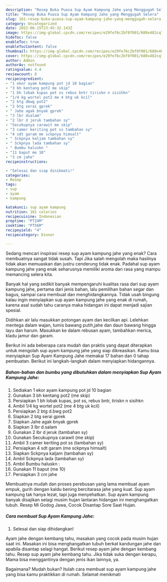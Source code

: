 ```yaml
---
description: "Resep Buka Puasa Sup Ayam Kampung Jahe yang Menggugah Selera"
title: "Resep Buka Puasa Sup Ayam Kampung Jahe yang Menggugah Selera"
slug: 161-resep-buka-puasa-sup-ayam-kampung-jahe-yang-menggugah-selera
category: Uncategorized
date: 2022-06-15T23:45:32.143Z
image: https://img-global.cpcdn.com/recipes/e29fe76c2bf8f001/680x482cq70/sup-ayam-kampung-jahe-foto-resep-utama.jpg
hideToc: false
enableToc: true
enableTocContent: false
thumbnail: https://img-global.cpcdn.com/recipes/e29fe76c2bf8f001/680x482cq70/sup-ayam-kampung-jahe-foto-resep-utama.jpg
cover: https://img-global.cpcdn.com/recipes/e29fe76c2bf8f001/680x482cq70/sup-ayam-kampung-jahe-foto-resep-utama.jpg
author: Admin
authorAv: notfound
ratingvalue: 4.4
reviewcount: 8
recipeingredient:
- "1 ekor ayam kampung pot jd 10 bagian"
- "3 bh kentang pot2 me skip"
- "1 bh lobak kupas pot ss rebus bntr tiriskn n sisihkn"
- "1/4 kg wortel pot2 me 4 btg uk kcil"
- "2 btg dbwg pot2"
- "2 btg serai gprek"
- " Jahe agak bnyak gprek"
- "3 lbr dsalam"
- "2 lbr d jeruk tambahan sy"
- "Secukupnya carawit me skip"
- "3 camer keriting pot ss tambahan sy"
- "4 sdt garam me sckpnya himsalt"
- " Sckpnya kaljam tambahan sy"
- " Sckpnya lada tambahan sy"
- " Bumbu haluskn "
- "11 baput me 10"
- "3 cm jahe"
recipeinstructions:

- "Selesai dan siap dinikmati!"
categories:
- Resep
tags:
- sup
- ayam
- kampung

katakunci: sup ayam kampung 
nutrition: 161 calories
recipecuisine: Indonesian
preptime: "PT24M"
cooktime: "PT56M"
recipeyield: "4"
recipecategory: Dinner

---
```



Sedang mencari inspirasi resep sup ayam kampung jahe yang enak? Cara membuatnya sangat tidak susah. Tapi Jika salah mengolah maka hasilnya tidak akan memuaskan dan justru cenderung tidak enak. Padahal sup ayam kampung jahe yang enak seharusnya memiliki aroma dan rasa yang mampu memancing selera kita.


Banyak hal yang sedikit banyak mempengaruhi kualitas rasa dari sup ayam kampung jahe, pertama dari jenis bahan, lalu pemilihan bahan segar dan bagus, sampai cara membuat dan menghidangkannya. Tidak usah bingung kalau ingin menyiapkan sup ayam kampung jahe yang enak di rumah, karena asal sudah tahu caranya maka hidangan ini dapat menjadi sajian spesial.

Didihkan air lalu masukkan potongan ayam dan kecilkan api. Lelehkan mentega dalam wajan, tumis bawang putih,jahe dan daun bawang hingga layu dan harum. Masukkan ke dalam rebusan ayam, tambahkan merica, kladu jamur dan garam.


Berikut ini ada beberapa cara mudah dan praktis yang dapat diterapkan untuk mengolah sup ayam kampung jahe yang siap dikreasikan. Kamu bisa menyiapkan Sup Ayam Kampung Jahe memakai 17 bahan dan 0 tahap pembuatan. Berikut ini langkah-langkah dalam menyiapkan hidangannya.

<!--inarticleads1-->

##### Bahan-bahan dan bumbu yang dibutuhkan dalam menyiapkan Sup Ayam Kampung Jahe:

1. Sediakan 1 ekor ayam kampung pot jd 10 bagian
1. Gunakan 3 bh kentang pot2 (me skip)
1. Persiapkan 1 bh lobak kupas, pot ss, rebus bntr, tiriskn n sisihkn
1. Ambil 1/4 kg wortel pot2 (me 4 btg uk kcil)
1. Persiapkan 2 btg d.bwg pot2
1. Siapkan 2 btg serai gprek
1. Siapkan  Jahe agak bnyak gprek
1. Siapkan 3 lbr d.salam
1. Gunakan 2 lbr d jeruk (tambahan sy)
1. Gunakan Secukupnya carawit (me skip)
1. Ambil 3 camer keriting pot ss (tambahan sy)
1. Persiapkan 4 sdt garam (me sckpnya himsalt)
1. Siapkan  Sckpnya kaljam (tambahan sy)
1. Ambil  Sckpnya lada (tambahan sy)
1. Ambil  Bumbu haluskn :
1. Gunakan 11 baput (me 10)
1. Persiapkan 3 cm jahe


Membuatnya mudah dan proses perebusan yang lama membuat ayam empuk, gurih dengan kaldu bening bercitarasa jahe yang kuat. Sup ayam kampung tak hanya lezat, tapi juga menyehatkan. Sup ayam kampung banyak disajikan selagi musim hujan lantaran hidangan ini menghangatkan tubuh. Resep Mi Godog Jawa, Cocok Disantap Sore Saat Hujan. 

<!--inarticleads2-->

##### Cara membuat Sup Ayam Kampung Jahe:


1. Selesai dan siap dihidangkan!

Ayam jahe dengan kembang tahu, masakan yang cocok pada musim hujan saat ini. Masakan ini bisa menghangatkan tubuh berkat kandungan jahe dan apabila disantap selagi hangat. Berikut resep ayam jahe dengan kembang tahu. Resep sup ayam jahe kembang tahu. Jika tidak suka dengan kerapu, Mama bisa menggantinya dengan jenis ikan lainnya, ya. 

Bagaimana? Mudah bukan? Itulah cara membuat sup ayam kampung jahe yang bisa kamu praktikkan di rumah. Selamat menikmati
